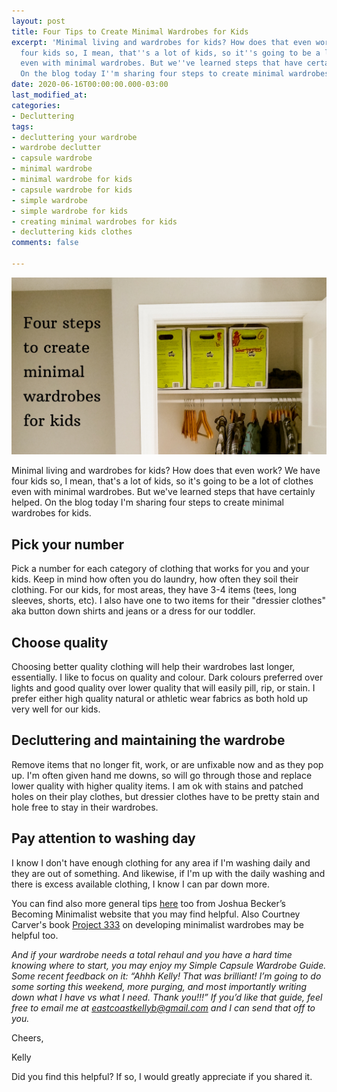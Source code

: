 ```yaml
---
layout: post
title: Four Tips to Create Minimal Wardrobes for Kids
excerpt: 'Minimal living and wardrobes for kids? How does that even work? We have
  four kids so, I mean, that''s a lot of kids, so it''s going to be a lot of clothes
  even with minimal wardrobes. But we''ve learned steps that have certainly helped.
  On the blog today I''m sharing four steps to create minimal wardrobes for kids. '
date: 2020-06-16T00:00:00.000-03:00
last_modified_at: 
categories:
- Decluttering
tags:
- decluttering your wardrobe
- wardrobe declutter
- capsule wardrobe
- minimal wardrobe
- minimal wardrobe for kids
- capsule wardrobe for kids
- simple wardrobe
- simple wardrobe for kids
- creating minimal wardrobes for kids
- decluttering kids clothes
comments: false

---
```

![A picture of one of my son's closets.](/assets/img/20200616_073353_0000.png "closet")

Minimal living and wardrobes for kids? How does that even work? We have four kids so, I mean, that's a lot of kids, so it's going to be a lot of clothes even with minimal wardrobes. But we've learned steps that have certainly helped. On the blog today I'm sharing four steps to create minimal wardrobes for kids.

## Pick your number

Pick a number for each category of clothing that works for you and your kids. Keep in mind how often you do laundry, how often they soil their clothing. For our kids, for most areas, they have 3-4 items (tees, long sleeves, shorts, etc). I also have one to two items for their "dressier clothes" aka button down shirts and jeans or a dress for our toddler.

## Choose quality

Choosing better quality clothing will help their wardrobes last longer, essentially. I like to focus on quality and colour. Dark colours preferred over lights and good quality over lower quality that will easily pill, rip, or stain. I prefer either high quality natural or athletic wear fabrics as both hold up very well for our kids.

## Decluttering and maintaining the wardrobe

Remove items that no longer fit, work, or are unfixable now and as they pop up. I'm often given hand me downs, so will go through those and replace lower quality with higher quality items. I am ok with stains and patched holes on their play clothes, but dressier clothes have to be pretty stain and hole free to stay in their wardrobes.

## Pay attention to washing day

I know I don't have enough clothing for any area if I'm washing daily and they are out of something. And likewise, if I'm up with the daily washing and there is excess available clothing, I know I can par down more.

You can find also more general tips [here](https://www.becomingminimalist.com/thin-closet/) too from Joshua Becker’s Becoming Minimalist website that you may find helpful. Also Courtney Carver's book [Project 333](https://amzn.to/2ZdURKp) on developing minimalist wardrobes may be helpful too. 

_And if your wardrobe needs a total rehaul and you have a hard time knowing where to start, you may enjoy my Simple Capsule Wardrobe Guide. Some recent feedback on it: “Ahhh Kelly! That was brilliant! I’m going to do some sorting this weekend, more purging, and most importantly writing down what I have vs what I need. Thank you!!!” If you’d like that guide, feel free to email me at_ [_eastcoastkellyb@gmail.com_](mailto:eastcoastkellyb@gmail.com) _and I can send that off to you._

Cheers,

Kelly

Did you find this helpful? If so, I would greatly appreciate if you shared it.